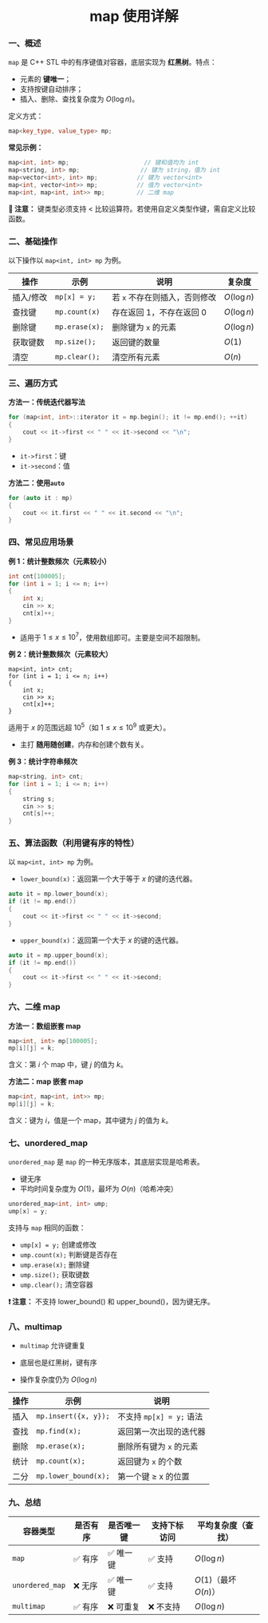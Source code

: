 # <center>map 使用详解</center>

### 一、概述

`map` 是 C++ STL 中的有序键值对容器，底层实现为 **红黑树**。特点：

- 元素的 **键唯一**；
- 支持按键自动排序；
- 插入、删除、查找复杂度为 $O(\log n)$。

定义方式：

```cpp
map<key_type, value_type> mp;
```

**常见示例：**

```cpp
map<int, int> mp;                     // 键和值均为 int
map<string, int> mp;                 // 键为 string，值为 int
map<vector<int>, int> mp;           // 键为 vector<int>
map<int, vector<int>> mp;           // 值为 vector<int>
map<int, map<int, int>> mp;         // 二维 map
```

**📌 注意：** 键类型必须支持 $<$ 比较运算符。若使用自定义类型作键，需自定义比较函数。


### 二、基础操作

以下操作以 `map<int, int> mp` 为例。

| 操作    | 示例             | 说明                | 复杂度           |
| ----- | -------------- | ----------------- | ------------- |
| 插入/修改 | `mp[x] = y;`   | 若 `x` 不存在则插入，否则修改 | $O(\log n)$ |
| 查找键   | `mp.count(x)`  | 存在返回 1，不存在返回 0    | $O(\log n)$ |
| 删除键   | `mp.erase(x);` | 删除键为 `x` 的元素      | $O(\log n)$ |
| 获取键数  | `mp.size();`   | 返回键的数量            | $O(1)$      |
| 清空    | `mp.clear();`  | 清空所有元素            | $O(n)$      |


### 三、遍历方式


**方法一：传统迭代器写法**

```cpp
for (map<int, int>::iterator it = mp.begin(); it != mp.end(); ++it) 
{
    cout << it->first << " " << it->second << "\n";
}
```

- `it->first`：键
- `it->second`：值

**方法二：使用`auto`**


```cpp
for (auto it : mp) 
{
    cout << it.first << " " << it.second << "\n";
}
```


### 四、常见应用场景


**例 1：统计整数频次（元素较小）**

```cpp
int cnt[100005];
for (int i = 1; i <= n; i++)
{
    int x;
    cin >> x;
    cnt[x]++;
}
```

- 适用于 $1 \leq x \leq 10^7$，使用数组即可。主要是空间不超限制。

**例 2：统计整数频次（元素较大）**

```
map<int, int> cnt;
for (int i = 1; i <= n; i++)
{
    int x;
    cin >> x;
    cnt[x]++;
}
```

适用于 $x$ 的范围远超 $10^5$（如 $1 \leq x \leq 10^9$ 或更大）。

- 主打 **随用随创建**，内存和创建个数有关。

**例 3：统计字符串频次**


```cpp
map<string, int> cnt;
for (int i = 1; i <= n; i++)
{
    string s;
    cin >> s;
    cnt[s]++;
}
```


### 五、算法函数（利用键有序的特性）

以 `map<int, int> mp` 为例。


- `lower_bound(x)`：返回第一个大于等于 $x$ 的键的迭代器。


```cpp
auto it = mp.lower_bound(x);
if (it != mp.end()) 
{
    cout << it->first << " " << it->second;
}
```


- `upper_bound(x)`：返回第一个大于 $x$ 的键的迭代器。

```cpp
auto it = mp.upper_bound(x);
if (it != mp.end()) 
{
    cout << it->first << " " << it->second;
}
```

### 六、二维 map


**方法一：数组嵌套 map**

```cpp
map<int, int> mp[100005];
mp[i][j] = k;
```
含义：第 $i$ 个 map 中，键 $j$ 的值为 $k$。


**方法二：map 嵌套 map**


```cpp
map<int, map<int, int>> mp;
mp[i][j] = k;
```
含义：键为 $i$，值是一个 map，其中键为 $j$ 的值为 $k$。

### 七、unordered_map


`unordered_map` 是 `map` 的一种无序版本，其底层实现是哈希表。


- 键无序
- 平均时间复杂度为 $O(1)$，最坏为 $O(n)$（哈希冲突）

```cpp
unordered_map<int, int> ump;
ump[x] = y;
```


支持与 `map` 相同的函数：

- `ump[x] = y;` 创建或修改
- `ump.count(x);` 判断键是否存在
- `ump.erase(x);` 删除键
- `ump.size();` 获取键数
- `ump.clear();` 清空容器

**❗ 注意：** 不支持 lower_bound() 和 upper_bound()，因为键无序。


### 八、multimap

- `multimap` 允许键重复

- 底层也是红黑树，键有序

- 操作复杂度仍为 $O(\log n)$


| 操作 | 示例                   | 说明                  |
| -- | -------------------- | ------------------- |
| 插入 | `mp.insert({x, y});` | 不支持 `mp[x] = y;` 语法 |
| 查找 | `mp.find(x);`        | 返回第一次出现的迭代器         |
| 删除 | `mp.erase(x);`       | 删除所有键为 `x` 的元素      |
| 统计 | `mp.count(x);`       | 返回键为 `x` 的个数        |
| 二分 | `mp.lower_bound(x);` | 第一个键 ≥ x 的位置        |


### 九、总结

| 容器类型            | 是否有序 | 是否唯一键 | 支持下标访问 | 平均复杂度（查找）             |
| --------------- | ---- | ----- | ------ | --------------------- |
| `map`           | ✅ 有序 | ✅ 唯一键 | ✅ 支持   | $O(\log n)$         |
| `unordered_map` | ❌ 无序 | ✅ 唯一键 | ✅ 支持   | $O(1)$（最坏 $O(n)$） |
| `multimap`      | ✅ 有序 | ❌ 可重复 | ❌ 不支持  | $O(\log n)$         |




